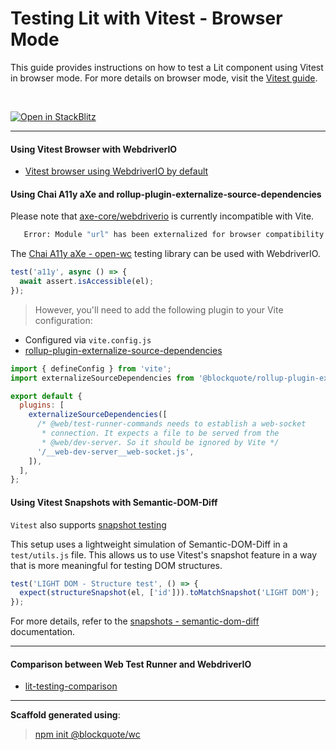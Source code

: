 # Testing Lit with Vitest - Browser Mode

This guide provides instructions on how to test a Lit component using Vitest in browser mode.
For more details on browser mode, visit the [Vitest guide](https://vitest.dev/guide/browser.html#browser-mode-experimental).

<br>

[![Open in StackBlitz](https://developer.stackblitz.com/img/open_in_stackblitz_small.svg)](https://stackblitz.com/github/oscarmarina/lit-vitest-testing-comparison/tree/feature/playwright)

<hr>

#### Using Vitest Browser with WebdriverIO

- [Vitest browser using WebdriverIO by default](https://vitest.dev/guide/browser.html#browser-option-types)

#### Using Chai A11y aXe and rollup-plugin-externalize-source-dependencies

Please note that [axe-core/webdriverio](https://www.npmjs.com/package/@axe-core/webdriverio) is currently incompatible with Vite.

```bash
   Error: Module "url" has been externalized for browser compatibility. Cannot access "url.pathToFileURL" in client code. See [Vite Troubleshooting Guide](https://vitejs.dev/guide/troubleshooting.html#module-externalized-for-browser-compatibility) for more details.
```

The [Chai A11y aXe - open-wc](https://open-wc.org/docs/testing/chai-a11y-axe/#testing-chai-a11y-axe) testing library can be used with WebdriverIO.

```js
test('a11y', async () => {
  await assert.isAccessible(el);
});
```

> However, you'll need to add the following plugin to your Vite configuration:

- Configured via `vite.config.js`
- [rollup-plugin-externalize-source-dependencies](https://github.com/oscarmarina/rollup-plugin-externalize-source-dependencies)

```js
import { defineConfig } from 'vite';
import externalizeSourceDependencies from '@blockquote/rollup-plugin-externalize-source-dependencies';

export default {
  plugins: [
    externalizeSourceDependencies([
      /* @web/test-runner-commands needs to establish a web-socket
       * connection. It expects a file to be served from the
       * @web/dev-server. So it should be ignored by Vite */
      '/__web-dev-server__web-socket.js',
    ]),
  ],
};
```

#### Using Vitest Snapshots with Semantic-DOM-Diff

`Vitest` also supports [snapshot testing](https://vitest.dev/guide/snapshot.html#use-snapshots)

This setup uses a lightweight simulation of Semantic-DOM-Diff in a `test/utils.js` file.
This allows us to use Vitest's snapshot feature in a way that is more meaningful for testing DOM structures.

```js
test('LIGHT DOM - Structure test', () => {
  expect(structureSnapshot(el, ['id'])).toMatchSnapshot('LIGHT DOM');
});
```

For more details, refer to the [snapshots - semantic-dom-diff](https://open-wc.org/docs/testing/semantic-dom-diff/) documentation.

<hr>

#### Comparison between Web Test Runner and WebdriverIO

- [lit-testing-comparison](https://github.com/oscarmarina/lit-testing-comparison)

<hr>

**Scaffold generated using**:

> [npm init @blockquote/wc](https://github.com/oscarmarina/create-wc)

